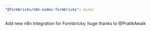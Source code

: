 ```yaml
---
"@formbricks/n8n-nodes-formbricks": minor
---
```


Add new n8n Integration for Formbricks; huge thanks to @PratikAwaik
